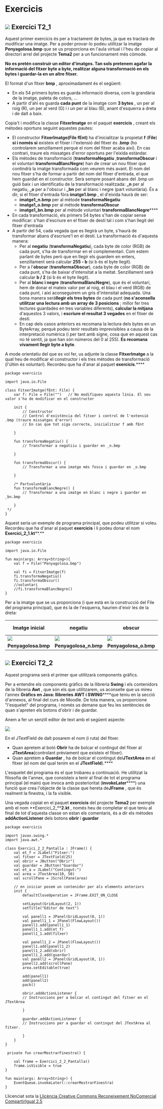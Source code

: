 # Exercicis


## ![](icon_activity.gif) Exercici T2_1

Aquest primer exercicis és per a tractament de bytes, ja que es tractarà de
modificar una imatge. Per a poder provar-lo podeu utilitzar la imatge
**Penyagolosa.bmp** que se us proporciona en l'aula virtual i l'heu de copiar
al directori arrel del projecte **Tema2** per a un funcionament més còmode.

**No es pretén construir un editor d'imatges. Tan sols pretenem agafar la
informació del fitxer byte a byte, realitzar alguna transformació en els bytes
i guardar-la en un altre fitxer.**

El format d'un fitxer **bmp** , aproximadament és el següent:

  * En els 54 primers bytes es guarda informació diversa, com la grandària de la imatge, paleta de colors, ...
  * A partir d'ahí es guarda **cada punt** de la imatge com **3 bytes** , un per al roig (R), un per al verd (G) i i un per al blau (B), anant d'esquerra a dreta i de dalt a baix.

Copia't i modifica la classe **FitxerImatge** en el paquet **exercicis** ,
creant els mètodes oportuns seguint aquestes pautes:

  * El constructor **FitxerImatge(File fEnt)** ha d'inicialitzar la propietat **f** (**File**) **si i només si** existeix el fitxer i l'extensió del fitxer és **.bmp** (ho controlarem senzillament perquè el nom del fitxer acaba així). En cas contrari, traure els missatges d'error oportuns per l'eixida estàndar.
  * Els mètodes de transformació (**transformaNegatiu** ,**transformaObscur** i el voluntari **transformaBlancNegre**) han de crear un nou fitxer que contindrà la imatge transformada com veurem més avant. El nom del nou fitxer s'ha de formar a partir del nom del fitxer d'entrada, el que hem guardat en el constructor. Serà sempre posant abans del .bmp un guió baix i un identificatiu de la transformació realitzada: **_n** per al negatiu, **_o** per a l'obscur i **_bn** per al blanc i negre (part voluntària). És a dir, si el fitxer d'entrada fóra **imatge1.bmp** , el d'eixida haurà de ser: 
    * **imatge1_n.bmp** per al mètode **transformaNegatiu**
    * **imatge1_o.bmp** per al mètode **transformaObscur**
    * **imatge1_bn.bmp** per al mètode voluntari **transformaBlancNegre******
  * En cada transformació, els primers 54 bytes s'han de copiar sense modificar: s'han d'escriure en el fitxer de destí tal i com s'han llegit del fitxer d'entrada
  * A partir del 54, cada vegada que es llegirà un byte, s'haurà de transformar abans d'escriure'l en el destí. La transformació és d'aquesta manera: 
    * Per al **negatiu** (**transformaNegatiu**), cada byte de color (RGB) de cada punt, s'ha de transformar en el complementari. Com estem parlant de bytes però que en llegir els guardem en enters, senzillament serà calcular **255 - b** (si b és el byte llegit).
    * Per a l'**obscur** (**transformaObscur**), cada byte de color (RGB) de cada punt, s'ha de baixar d'intensitat a la meitat. Senzillament serà calcular **b / 2** (si b és el byte llegit).
    * Per al **blanc i negre** (**transformaBlancNegre**), que és el voluntari, hem de donar el mateix valor per al roig, el blau i el verd (RGB) de cada punt, i així aconseguirem un gris d'intensitat adequada. Una bona manera serà**llegir els tres bytes** de cada punt (**no s'aconsella utilitzar una lectura amb un array de 3 posicions** ; millor fer tres lectures guardades en tres variables diferents), **calcular la mitjana** d'aquestos 3 valors, i **escriure el resultat 3 vegades** en el fitxer de destí.
    * En cap dels casos anteriors es recomana la lectura dels bytes en un ByteArray, perquè podeu tenir resultats imprevisibles a causa de la interpretació numèrica (i per tant amb signe, cosa que en aquest cas no té sentit, ja que han són números del 0 al 255). **Es recomana vivament llegir byte a byte**.

A mode orientatiu del que es vol fer, us adjunte la classe **FitxerImatge** a
la qual heu de modificar el constructor i els tres mètodes de transformació
(l'últim és voluntari). Recordeu que ha d'anar al paquet **exercicis**.****

       
    package exercicis
    
    import java.io.File
    
    class FitxerImatge(fEnt: File) {
    	var f: File = File("")   // No modifiqueu aquesta línia. El seu valor s'ha de modificar en el constructor
    
    	init {
    		// Constructor
    		// Control d'existència del fitxer i control de l'extensió .bmp (traure missatges d'error)
            // En cas que tot siga correcte, inicialitzar f amb fEnt
     
    	}
    
    	fun transformaNegatiu() {
    		// Transformar a negatiiu i guardar en _n.bmp
    
    	}
    
    	fun transformaObscur() {
    		// Transformar a una imatge més fosca i guardar en _o.bmp
    
    	}
    	
    	/* Partvoluntària
    	fun transformaBlancNegre() {
    		// Transformar a una imatge en blanc i negre i guardar en _bn.bmp
    
    	}
     */
    }

Aquest seria un exemple de programa principal, que podeu utilitzar si voleu.
Recordeu que ha d'anar al paquet **exercicis** i li podeu donar el nom
**Exercici_2_1.kt****.**

    
    
    package exercicis
    
    import java.io.File
    
    fun main(args: Array<String>){
    	val f = File("Penyagolosa.bmp")
    	
    	val fi = FitxerImatge(f)
    	fi.transformaNegatiu()
    	fi.transformaObscur()
    	//voluntari
    	//fi.transformaBlancNegre()
    }

  
  

Per a la imatge que se us proporciona (i que està en la construcció del File
del programa principal), que és la de l'esquerra, haurien d'eixir les de la
dreta:

**Imatge inicial** | **negatiu** | **obscur** | **blanc i negre (voluntari)**  
---|---|---|---  
![](Penyagolosa.bmp) | ![](Penyagolosa_n.bmp) | ![](Penyagolosa_o.bmp) | ![](Penyagolosa_bn.bmp)  
**Penyagolosa.bmp** | **Penyagolosa_n.bmp** | **Penyagolosa_o.bmp** | **Penyagolosa_bn.bmp**  
  


## ![](icon_activity.gif) Exercici T2_2

Aquest programa serà el primer que utilitzarà components gràfics.

Per a entendre els components gràfics de la llibreria **Swing** i els
contenidors de la llibreria **Awt** , que són els que utilitzarem, us
aconselle que us mireu l'annex **Gràfics en Java: llibreries** **AWT i
SWING******que teniu en la secció d'annexos, al final del curs de Moodle. De
tota manera, us proporcione "l'esquelet" del programa, i només us demane que
feu les sentències de quan s'apreten els botons d'obrir i de guardar.

Anem a fer un senzill editor de text amb el següent aspecte:

![](T2_Ex2_2_1.png)

En el JTextField de dalt posarem el nom (i ruta) del fitxer.

  * Quan apretem al botó **Obrir** ha de bolcar el contingut del fitxer al **JTextArea**(controlant prèviament que existeix el fitxer).
  * Quan apretem a **Guardar** , ha de bolcar el contingut del**JTextArea** en el fitxer (el nom del qual tenim en el **JTextField**).****

L'esquelet del programa és el que trobareu a continuació. He utilitzat la
filosofia de l'annex, que consisteix a tenir al final de tot el programa
principal (el main) que invoca amb posterioritat (**invokeLater******) una
funció que crea l'objecte de la classe que hereta de**JFrame** , que és
realment la finestra, i la fa visible.

Una vegada copiat en el paquet **exercicis** del projecte **Tema2** per
exemple amb el nom **Exercici_2_****2.kt** , només heu de completar el que
teniu al final de tot d'aquesta classe on estan els comentaris, és a dir els
mètodes **addActionListener** dels botons **obrir** i **guardar**

    
    
    package exercicis
    
    import javax.swing.*
    import java.awt.*
    
    class Exercici_2_2_Pantalla : JFrame() {
    	val et_f = JLabel("Fitxer:")
    	val fitxer = JTextField(25)
    	val obrir = JButton("Obrir")
    	val guardar = JButton("Guardar")
    	val et_a = JLabel("Contingut:")
    	val area = JTextArea(10, 50)
    	val scrollPane = JScrollPane(area)
    
    	// en iniciar posem un contenidor per als elements anteriors
    	init {
    		defaultCloseOperation = JFrame.EXIT_ON_CLOSE
    
    		setLayout(GridLayout(2, 1))
    		setTitle("Editor de text")
    
    		val panell1 = JPanel(GridLayout(0, 1))
    		val panell1_1 = JPanel(FlowLayout())
    		panell1.add(panell1_1)
    		panell1_1.add(et_f)
    		panell1_1.add(fitxer)
    
    		val panell1_2 = JPanel(FlowLayout())
    		panell1.add(panell1_2)
    		panell1_2.add(obrir)
    		panell1_2.add(guardar)
    		val panell2 = JPanel(GridLayout(0, 1))
    		panell2.add(scrollPane)
    		area.setEditable(true)
    
    		add(panell1)
    		add(panell2)
    		pack()
    		
    		obrir.addActionListener {
    		// Instruccions per a bolcar el contingut del fitxer en el JTextArea
    			
    		}
    		
    		guardar.addActionListener {
    		// Instruccions per a guardar el contingut del JTextArea al fitxer.
    				
    		}
    	}
    }
    
	 private fun crearMostrarFinestra() {
    
    	val frame = Exercici_2_2_Pantalla()
    	frame.isVisible = true
    }
       
    fun main(args: Array<String>) {
    	EventQueue.invokeLater(::crearMostrarFinestra)
    }

<!--

## ![](icon_activity.gif) Exercici T2_3. Voluntari

Com a exercici voluntari us propose una altra versió del Editor de Text de
l'anterior exercici.

Ara serà únicament un JTextArea, i les opcions les tindrem en menú. Utilitzeu
el component **JFileChooser** per a buscar fitxers i per a guardar-los que ens
proporciona **Swing**. Ja teniu implementada l'opció d'eixir.

![](T2_Ex2_2_2.png)

Si teniu temps i ganes, afegiu un component baix de tot per a triar la
codificació entre **UTF-8** i **ISO-8859-15**

Aquest seria l'esquelet del programa principal i la classe que implementa
JFrame. El podeu guardar per exemple en **Exercici_2_3.kt** :

    
    
    package exercicis
    
    import javax.swing.*
    import java.awt.*
    import java.io.File
    
    class Exercici_2_3 : JFrame() {
    	val area = JTextArea()
    	val scrollPane = JScrollPane(area)
    
    	val menu_p = JMenuBar()
        
        val menu_arxiu = JMenu("Arxiu")
        val menu_ajuda = JMenu("Ajuda")
        
        val obrir = JMenuItem("Obrir")
        val guardar = JMenuItem("Guardar")
        val guardarCom = JMenuItem("Guardar com ...")
        val eixir = JMenuItem("Eixir")
    
        val quantA = JMenuItem("Quant a Editor")
        
        val fCh = JFileChooser()
    
    	// en iniciar posem un contenidor per als elements anteriors
    	init {
    		defaultCloseOperation = JFrame.EXIT_ON_CLOSE
    
    		setLayout(BorderLayout())
    		setTitle("Editor de text més avançat")
    		add(scrollPane)
    		area.setEditable(true)
    
    		setSize(750, 400)
            setJMenuBar(menu_p)
    
            menu_p.add(menu_arxiu)
            menu_p.add(menu_ajuda)
            
            menu_arxiu.add(obrir)
            menu_arxiu.add(guardar)
            menu_arxiu.add(guardarCom)
            menu_arxiu.add(JSeparator())
            menu_arxiu.add(eixir)
            
            menu_ajuda.add(quantA);
    
    		obrir.addActionListener { obrir() }
    
    		guardar.addActionListener { guardar() }
    
    		guardarCom.addActionListener { guardarCom() }
    
    		eixir.addActionListener { eixir() }
    
    		quantA.addActionListener { quantA() }
    	}
    
    	fun obrir() {
    		// Instruccions per a obrir un fitxer i posar el contingut en el JTextArea
    
    	}
    
    	fun guardar() {
    		// Instruccions per a guardar el contingut del JTextArea al fitxer.
    
    	}
    
    	fun guardarCom() {
    		// Instruccions per a guardar el contingut del JTextArea al fitxer, amb la possibilitat de canviar el nom
    
    	}
    
    	fun eixir() {
    		// Instruccions per a eixir
    		System.exit(0)
    	}
    
    	fun quantA() {
    		// Instruccions per a mostrar un diàleg amb la versió (Acerca de...)
    
    	}
    }
    
    
    fun main(args: Array<String>) {
    	EventQueue.invokeLater( { Exercici_2_3().isVisible = true })
    }  
 -->   

Llicenciat sota la  [Llicència Creative Commons Reconeixement NoComercial
CompartirIgual 2.5](http://creativecommons.org/licenses/by-nc-sa/2.5/)


